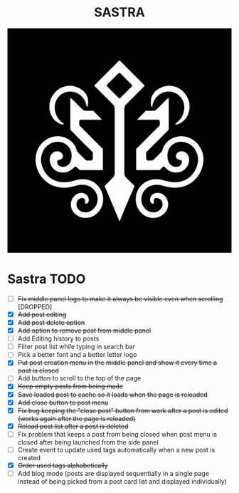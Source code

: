 <h1 align="center">SASTRA</h1>

![Sastra Logo](public/images/base_logo.png)

# Sastra TODO

- [ ] ~~Fix middle panel logo to make it always be visible even when scrolling~~ [DROPPED]
- [x] ~~Add post editing~~
- [x] ~~Add post delete option~~
- [x] ~~Add option to remove post from middle panel~~
- [ ] Add Editing history to posts
- [ ] Filter post list while typing in search bar
- [ ] Pick a better font and a better letter logo
- [x] ~~Put post creation menu in the middle panel and show it every time a post is closed~~
- [ ] Add button to scroll to the top of the page
- [x] ~~Keep empty posts from being made~~
- [x] ~~Save loaded post to cache so it loads when the page is reloaded~~
- [x] ~~Add close button to post menu~~
- [x] ~~Fix bug keeping the "close post" button from work after a post is edited (works again after the page is reloaded)~~
- [x] ~~Reload post list after a post is deleted~~
- [ ] Fix problem that keeps a post from being closed when post menu is closed after being launched from the side panel
- [ ] Create event to update used tags automatically when a new post is created
- [x] ~~Order used tags alphabetically~~
- [ ] Add blog mode (posts are displayed sequentially in a single page instead of being picked from a post card list and displayed individually)